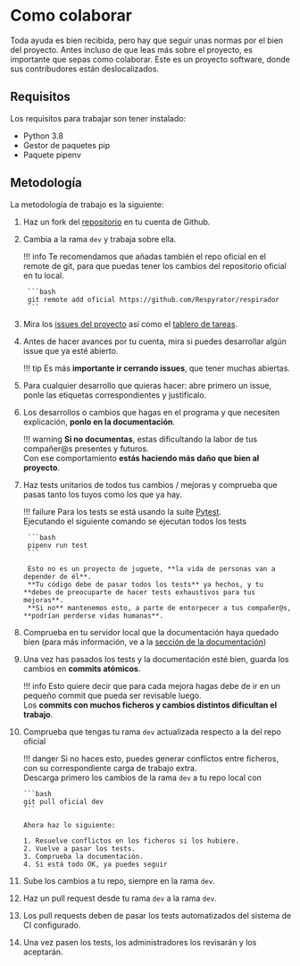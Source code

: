 # Como colaborar

Toda ayuda es bien recibida, pero hay que seguir unas normas por el bien del proyecto. Antes incluso de que leas más sobre el proyecto, es importante que sepas como colaborar. Este es un proyecto software, donde sus contribudores están deslocalizados.

## Requisitos

Los requisitos para trabajar son tener instalado:

- Python 3.8
- Gestor de paquetes pip
- Paquete pipenv

## Metodología

La metodología de trabajo es la siguiente:

1. Haz un fork del [repositorio](https://github.com/Respyrator/respirador) en tu cuenta de Github.
2. Cambia a la rama `dev` y trabaja sobre ella.

    !!! info
        Te recomendamos que añadas también el repo oficial en el remote de git, para que puedas tener los cambios del repositorio oficial en tu local.

        ```bash
        git remote add oficial https://github.com/Respyrator/respirador
        ```

3. Mira los [issues del proyecto](https://github.com/Respyrator/respirador/issues) así como el [tablero de tareas](https://github.com/Respyrator/respirador/projects/1).
4. Antes de hacer avances por tu cuenta, mira si puedes desarrollar algún issue que ya esté abierto.

    !!! tip
        Es más **importante ir cerrando issues**, que tener muchas abiertas.

5. Para cualquier desarrollo que quieras hacer: abre primero un issue, ponle las etiquetas correspondientes y justifícalo.
6. Los desarrollos o cambios que hagas en el programa y que necesiten explicación, **ponlo en la documentación**.

    !!! warning
        **Si no documentas**, estas dificultando la labor de tus compañer@s presentes y futuros.  
        Con ese comportamiento **estás haciendo más daño que bien al proyecto**.

7. Haz tests unitarios de todos tus cambios / mejoras y comprueba que pasas tanto los tuyos como los que ya hay.

    !!! failure
        Para los tests se está usando la suite [Pytest](https://docs.pytest.org/en/latest/).  
        Ejecutando el siguiente comando se ejecutan todos los tests

        ```bash
        pipenv run test
        ```

        Esto no es un proyecto de juguete, **la vida de personas van a depender de él**.  
        **Tu código debe de pasar todos los tests** ya hechos, y tu **debes de preocuparte de hacer tests exhaustivos para tus mejoras**.  
        **Si no** mantenemos esto, a parte de entorpecer a tus compañer@s, **podrían perderse vidas humanas**.

8. Comprueba en tu servidor local que la documentación haya quedado bien (para más información, ve a la [sección de la documentación](documentar.md))
9. Una vez has pasados los tests y la documentación esté bien, guarda los cambios en **commits atómicos**.

    !!! info
        Esto quiere decir que para cada mejora hagas debe de ir en un pequeño commit que pueda ser revisable luego.  
        Los **commits con muchos ficheros y cambios distintos dificultan el trabajo**.

10. Comprueba que tengas tu rama `dev` actualizada respecto a la del repo oficial

    !!! danger
        Si no haces esto, puedes generar conflictos entre ficheros, con su correspondiente carga de trabajo extra.  
        Descarga primero los cambios de la rama `dev` a tu repo local con

        ```bash
        git pull oficial dev
        ```

        Ahora haz lo siguiente:
        
        1. Resuelve conflictos en los ficheros si los hubiere.
        2. Vuelve a pasar los tests.
        3. Comprueba la documentación.
        4. Si está todo OK, ya puedes seguir

11. Sube los cambios a tu repo, siempre en la rama `dev`.
12. Haz un pull request desde tu rama `dev` a la rama `dev`.
13. Los pull requests deben de pasar los tests automatizados del sistema de CI configurado.
14. Una vez pasen los tests, los administradores los revisarán y los aceptarán.
